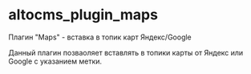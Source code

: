 # altocms_plugin_maps
Плагин "Maps" - вставка в топик карт Яндекс/Google

Данный плагин позваоляет вставлять в топики карты от Яндекс или Google с указанием метки.
